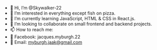 - 👋 Hi, I’m @Skywalker-22
- 👀 I’m interested in everything except fish on pizza.
- 🌱 I’m currently learning JavaScript, HTML & CSS in React.js.
- 💞️ I’m looking to collaborate on small frontend and backend projects.
- 📫 How to reach me:
- 📸 Facebook: jacques.myburgh.22
- 📧 Email: myburgh.jaak@gmail.com

<!---
Jacquesm22/Jacquesm22 is a ✨ special ✨ repository because its `README.md` (this file) appears on your GitHub profile.
You can click the Preview link to take a look at your changes.
--->
